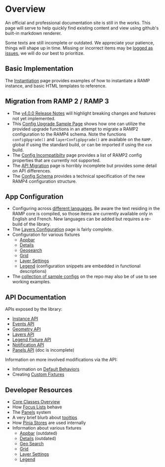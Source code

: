 # Overview

An official and professional documentation site is still in the works. This page will serve to help quickly find existing content and view using github's built-in markdown renderer.

Some texts are still incomplete or outdated. We appreciate your patience, things will shape up in time. Missing or incorrect items may be [logged as issues](https://github.com/ramp4-pcar4/ramp4-pcar4/issues/new), we will do our best to prioritize.

## Basic Implementation

The [Instantiation](introduction/instantiation.md) page provides examples of how to instantiate a RAMP instance, and basic HTML templates to reference.

## Migration from RAMP 2 / RAMP 3

- The [v4.0.0 Release Notes](https://github.com/ramp4-pcar4/ramp4-pcar4/releases/tag/v4.0.0) will highlight breaking changes and features not yet implemented.
- This [Config Upgrade Sample Page](https://github.com/ramp4-pcar4/ramp4-pcar4/blob/main/demos/starter-scripts/r2-config-upgraded.js) shows how one can utilize the provided upgrade functions in an attempt to migrate a RAMP2 configuration to the RAMP4 schema. Note the functions `configUpgrade()` and `layerConfigUpgrade()` are available on the `RAMP.` global if using the standard build, or can be imported if using the `esm` build.
- The [Config Incompatibilty](using-ramp4/incompatibility.md) page provides a list of RAMP2 config properties that are currently not supported.
- The [API Migration](resources/migration/api-migration.md) page is horribly incomplete but provides some detail on API differences.
- The [Config Schema](https://github.com/ramp4-pcar4/ramp4-pcar4/blob/main/schema.json) provides a technical specification of the new RAMP4 configuration structure.

## App Configuration

- Configuring across [different languages](using-ramp4/config-language.md). Be aware the text residing in the RAMP core is compiled, so those items are currently available only in English and French. New languages can be added but requires a re-build of the library.
- The [Layers Configuration](using-ramp4/layer-config.md) page is fairly complete.
- Configuration for various fixtures
  - [Appbar](using-ramp4/fixtures/appbar.md#configuration)
  - [Details](using-ramp4/fixtures/details.md)
  - [Geosearch](using-ramp4/fixtures/geosearch.md#configuration)
  - [Grid](using-ramp4/fixtures/grid.md#configuration)
  - [Layer Settings](using-ramp4/fixtures/layer-settings.md#configuration)
  - [Legend](using-ramp4/fixtures/legend.md#configuration) (configuration snippets are embedded in functional descriptions)
- The [collection of sample configs](https://github.com/ramp4-pcar4/ramp4-pcar4/tree/main/demos/starter-scripts) on the repo may also be of use to see working examples.

## API Documentation

APIs exposed by the library:

- [Instance API](api-guides/instance.md)
- [Events API](api-guides/events.md)
- [Geometry API](api-guides/geometry.md)
- [Layers API](api-guides/layers.md)
- [Legend Fixture API](api-guides/legend.md)
- [Notification API](api-guides/notifications.md)
- [Panels API](api-guides/panels.md#the-panel-api) (doc is incomplete)

Information on more involved modifications via the API:

- Information on [Default Behaviors](using-ramp4/default-setup.md)
- Creating [Custom Fixtures](using-ramp4/fixtures/custom-fixtures.md)

## Developer Resources

- [Core Classes Overview](resources/core-classes.md)
- How [Focus Lists](resources/focus-list.md) behave
- The [Panels](api-guides/panels.md) system
- A very brief blurb about [tooltips](resources/tooltips.md)
- How [Pinia Stores](resources/store.md) are used internally
- Information about various fixtures
  - [Appbar](using-ramp4/fixtures/appbar.md) (outdated)
  - [Details](using-ramp4/fixtures/details.md) (outdated)
  - [Geo Search](using-ramp4/fixtures/geosearch.md)
  - [Grid](using-ramp4/fixtures/grid.md)
  - [Layer Settings](using-ramp4/fixtures/layer-settings.md)
  - [Legend](using-ramp4/fixtures/legend.md)